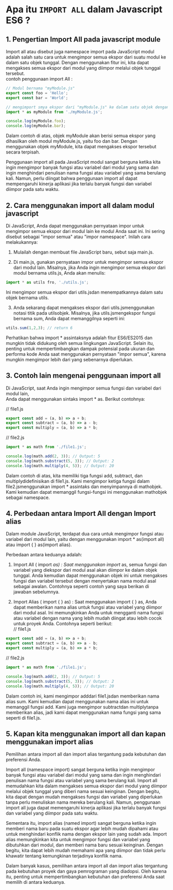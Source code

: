 # Apa itu `IMPORT ALL` dalam Javascript ES6 ?

## 1. Pengertian Import All pada javascript module

Import all atau disebut juga namespace import pada JavaScript modul adalah salah satu cara untuk mengimpor semua ekspor dari suatu modul ke dalam satu objek tunggal. Dengan menggunakan fitur ini, kita dapat mengakses semua ekspor dari modul yang diimpor melalui objek tunggal tersebut. <br>
contoh penggunaan import All :
<br>

```javascript
// Modul bernama "myModule.js"
export const foo = 'Hello';
export const bar = 'World';

// mengimport smya ekspor dari "myModule.js" ke dalam satu objek dengan nama "myModule"
import * as myModule from './myModule.js';

console.log(myModule.foo);
console.log(myModule.bar);
```

Dalam contoh di atas, objek myModule akan berisi semua ekspor yang dihasilkan oleh modul myModule.js, yaitu foo dan bar. Dengan menggunakan objek myModule, kita dapat mengakses ekspor tersebut secara terpisah.

Penggunaan import all pada JavaScript modul sangat berguna ketika kita ingin mengimpor banyak fungsi atau variabel dari modul yang sama dan ingin menghindari penulisan nama fungsi atau variabel yang sama berulang kali. Namun, perlu diingat bahwa penggunaan import all dapat mempengaruhi kinerja aplikasi jika terlalu banyak fungsi dan variabel diimpor pada satu waktu.

## 2. Cara menggunakan import all dalam modul javascript

Di JavaScript, Anda dapat menggunakan pernyataan impor untuk mengimpor semua ekspor dari modul lain ke modul Anda saat ini. Ini sering disebut sebagai "impor semua" atau "impor namespace". Inilah cara melakukannya:

1. Mulailah dengan membuat file JavaScript baru, sebut saja main.js.

2. Di main.js, gunakan pernyataan impor untuk mengimpor semua ekspor dari modul lain. Misalnya, jika Anda ingin mengimpor semua ekspor dari modul bernama utils.js, Anda akan menulis:

```javascript
import * as utils fro, './utils.js';
```

Ini mengimpor semua ekspor dari utils.jsdan menempatkannya dalam satu objek bernama utils.

3. Anda sekarang dapat mengakses ekspor dari utils.jsmenggunakan notasi titik pada utilsobjek. Misalnya, jika utils.jsmengekspor fungsi bernama sum, Anda dapat memanggilnya seperti ini:

```javascript
utils.sum(1,2,3); // return 6
```

Perhatikan bahwa import * assintaksnya adalah fitur ES6/ES2015 dan mungkin tidak didukung oleh semua lingkungan JavaScript. Selain itu, penting untuk mempertimbangkan dampak potensial pada ukuran dan performa kode Anda saat menggunakan pernyataan "impor semua", karena mungkin mengimpor lebih dari yang sebenarnya diperlukan.<br>

## 3. Contoh lain mengenai penggunaan import all

Di JavaScript, saat Anda ingin mengimpor semua fungsi dan variabel dari modul lain, <br>
Anda dapat menggunakan sintaks import * as. Berikut contohnya:

// file1.js

```javascript
export const add = (a, b) => a + b;
export const subtract = (a, b) => a - b;
export const multiply = (a, b) => a * b;
```

// file2.js

```javascript
import * as math from './file1.js';

console.log(math.add(2, 3)); // Output: 5
console.log(math.substract(5, 3)); // Output: 2
console.log(math.multiply(4, 5)); // Output: 20
```

Dalam contoh di atas, kita memiliki tiga fungsi add, subtract, dan multiplydidefinisikan di file1.js. Kami mengimpor ketiga fungsi dalam file2.jsmenggunakan import * assintaks dan menyimpannya di mathobjek. Kami kemudian dapat memanggil fungsi-fungsi ini menggunakan mathobjek sebagai namespace.

## 4. Perbedaan antara Import All dengan Import alias

Dalam module JavaScript, terdapat dua cara untuk mengimpor fungsi atau variabel dari modul lain, yaitu dengan menggunakan import * as(import all) atau import { } as(import alias).

Perbedaan antara keduanya adalah:

1. Import All ( import *as) : Saat menggunakan import* as, semua fungsi dan variabel yang diekspor dari modul asal akan diimpor ke dalam objek tunggal. Anda kemudian dapat menggunakan objek ini untuk mengakses fungsi dan variabel tersebut dengan menyertakan nama modul asal sebagai awalan. Contohnya seperti contoh yang saya berikan di jawaban sebelumnya.

2. Import Alias ​​( import { } as) : Saat menggunakan import { } as, Anda dapat memberikan nama alias untuk fungsi atau variabel yang diimpor dari modul asal. Ini memungkinkan Anda untuk mengganti nama fungsi atau variabel dengan nama yang lebih mudah diingat atau lebih cocok untuk proyek Anda. Contohnya seperti berikut:<br>
// file1.js

```javascript
export const add = (a, b) => a + b;
export const subtract = (a, b) => a - b;
export const multiply = (a, b) => a * b;
```

// file2.js

```javascript
import * as math from './file1.js';

console.log(math.add(2, 3)); // Output: 5
console.log(math.substract(5, 3)); // Output: 2
console.log(math.multiply(4, 5)); // Output: 20
```

Dalam contoh ini, kami mengimpor adddari file1.jsdan memberikan nama alias sum. Kami kemudian dapat menggunakan nama alias ini untuk memanggil fungsi add. Kami juga mengimpor subtractdan multiplytanpa memberikan alias, jadi kami dapat menggunakan nama fungsi yang sama seperti di file1.js.

## 5. Kapan kita menggunakan import all dan kapan menggunakan import alias

Pemilihan antara import all dan import alias tergantung pada kebutuhan dan preferensi Anda.

Import all (namespace import) sangat berguna ketika ingin mengimpor banyak fungsi atau variabel dari modul yang sama dan ingin menghindari penulisan nama fungsi atau variabel yang sama berulang kali. Import all memudahkan kita dalam mengakses semua ekspor dari modul yang diimpor melalui objek tunggal yang diberi nama sesuai keinginan. Dengan begitu, kita dapat dengan mudah mengakses fungsi dan variabel yang diperlukan tanpa perlu menuliskan nama mereka berulang kali. Namun, penggunaan import all juga dapat memengaruhi kinerja aplikasi jika terlalu banyak fungsi dan variabel yang diimpor pada satu waktu.

Sementara itu, import alias (named import) sangat berguna ketika ingin memberi nama baru pada suatu ekspor agar lebih mudah dipahami atau untuk menghindari konflik nama dengan ekspor lain yang sudah ada. Import alias memungkinkan kita untuk mengimpor fungsi dan variabel yang dibutuhkan dari modul, dan memberi nama baru sesuai keinginan. Dengan begitu, kita dapat lebih mudah memahami apa yang diimpor dan tidak perlu khawatir tentang kemungkinan terjadinya konflik nama.

Dalam banyak kasus, pemilihan antara import all dan import alias tergantung pada kebutuhan proyek dan gaya pemrograman yang diadopsi. Oleh karena itu, penting untuk mempertimbangkan kebutuhan dan preferensi Anda saat memilih di antara keduanya.
